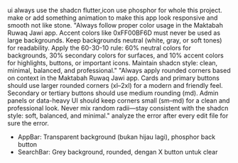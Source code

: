 ui always use the shadcn flutter,icon use phosphor for whole this project. make or add something animation to make this app look responsive and smooth not like stone.
"Always follow proper color usage in the Maktabah Ruwaq Jawi app. Accent colors like 0xFF00BF6D must never be used as large backgrounds. Keep backgrounds neutral (white, gray, or soft tones) for readability. Apply the 60-30-10 rule: 60% neutral colors for backgrounds, 30% secondary colors for surfaces, and 10% accent colors for highlights, buttons, or important icons. Maintain shadcn style: clean, minimal, balanced, and professional."
"Always apply rounded corners based on context in the Maktabah Ruwaq Jawi app. Cards and primary buttons should use larger rounded corners (xl–2xl) for a modern and friendly feel. Secondary or tertiary buttons should use medium rounding (md). Admin panels or data-heavy UI should keep corners small (sm–md) for a clean and professional look. Never mix random radii—stay consistent with the shadcn style: soft, balanced, and minimal."
analyze the error after every edit file for sure the error.
  - AppBar: Transparent background (bukan hijau lagi), phosphor back button
  - SearchBar: Grey background, rounded, dengan X button untuk clear